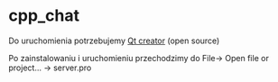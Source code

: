 # cpp_chat

Do uruchomienia potrzebujemy [Qt creator](https://www.qt.io/download) (open source)

Po zainstalowaniu i uruchomieniu przechodzimy do File-> Open file or project... -> server.pro

